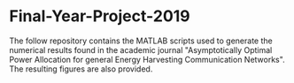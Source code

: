 # Final-Year-Project-2019
The follow repository contains the MATLAB scripts used to generate the numerical results found in the academic journal 
"Asymptotically Optimal Power Allocation for general Energy Harvesting Communication Networks". The resulting figures 
are also provided. 
